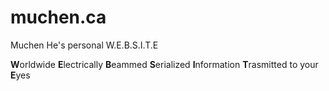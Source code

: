 
# muchen.ca
Muchen He's personal W.E.B.S.I.T.E

**W**orldwide
**E**lectrically
**B**eammed
**S**erialized
**I**nformation
**T**rasmitted to your
**E**yes
